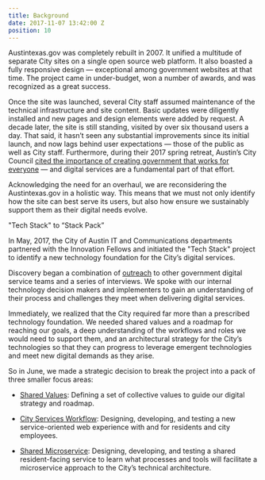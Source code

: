 ```yaml
---
title: Background
date: 2017-11-07 13:42:00 Z
position: 10
---
```


Austintexas.gov was completely rebuilt in 2007. It unified a multitude of separate City sites on a single open source web platform. It also boasted a fully responsive design —  exceptional among government websites at that time. The project came in under-budget, won a number of awards, and was recognized as a great success. 

Once the site was launched, several City staff assumed maintenance of the technical infrastructure and site content. Basic updates were diligently installed  and new pages and design elements were added by request. A decade later, the site is still standing, visited by over six thousand users a day. That said, it hasn’t seen any substantial improvements since its initial launch, and now lags behind user expectations — those of the public as well as City staff. Furthermore, during their 2017 spring retreat, Austin’s City Council [cited the importance of creating government that works for everyone](http://projects.austintexas.io/projects/smart-city/about/overview/) — and digital services are a fundamental part of that effort. 

Acknowledging the need for an overhaul, we are reconsidering the Austintexas.gov in a holistic way. This means that we must not only identify how the site can best serve its users, but also how ensure we sustainably support them as their digital needs evolve. 

"Tech Stack" to “Stack Pack”

In May, 2017, the City of Austin IT and Communications departments partnered with the Innovation Fellows and initiated the "Tech Stack" project to identify a new technology foundation for the City’s digital services. 

Discovery began a combination of [outreach](#heading=h.s0gq6c6tiig1) to other government digital service teams and a series of interviews. We spoke with our internal technology decision makers and implementers to gain an understanding of their process and challenges they meet when delivering digital services.

Immediately, we realized that the City required far more than a prescribed technology foundation. We needed shared values and a roadmap for reaching our goals, a deep understanding of the workflows and roles we would need to support them, and an architectural strategy for the City’s technologies so that they can progress to leverage emergent technologies and meet new digital demands as they arise.

So in June, we made a strategic decision to break the project into a pack of three smaller focus areas:

* [Shared Values](projects.austintexas.io/projects/projects/austin-digital-services-discovery/shared-values): Defining a set of collective values to guide our digital strategy and roadmap. 

* [City Services Workflow](#heading=h.feah0f2zwfbp): Designing, developing, and testing a new service-oriented web experience with and for residents and city employees.

* [Shared Microservice](#heading=h.kl0fnvyzc2g): Designing, developing, and testing a shared resident-facing service to learn what processes and tools will facilitate a microservice approach to the City’s technical architecture. 